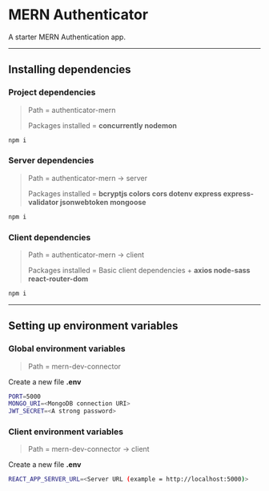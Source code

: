 # MERN Authenticator

A starter MERN Authentication app.

---

## Installing dependencies

### Project dependencies

> Path = authenticator-mern
>
> Packages installed = **concurrently nodemon**

```bash
npm i
```

### Server dependencies

> Path = authenticator-mern -> server
>
> Packages installed = **bcryptjs colors cors dotenv express express-validator jsonwebtoken mongoose**

```bash
npm i
```

### Client dependencies

> Path = authenticator-mern -> client
>
> Packages installed = Basic client dependencies + **axios node-sass react-router-dom**

```bash
npm i
```

---

## Setting up environment variables

### Global environment variables

> Path = mern-dev-connector

Create a new file **.env**

```bash
PORT=5000
MONGO_URI=<MongoDB connection URI>
JWT_SECRET=<A strong password>
```

### Client environment variables

> Path = mern-dev-connector -> client

Create a new file **.env**

```bash
REACT_APP_SERVER_URL=<Server URL (example = http://localhost:5000)>
```

